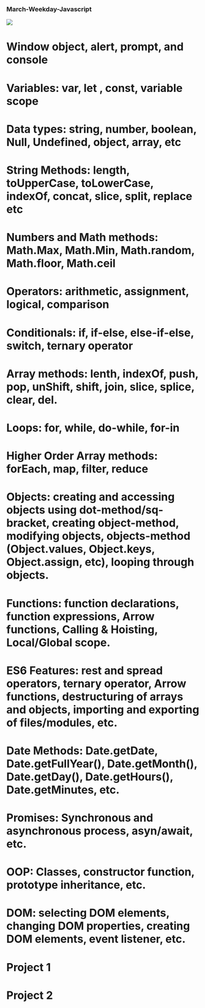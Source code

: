 ### March-Weekday-Javascript

<img src="https://encrypted-tbn0.gstatic.com/images?q=tbn:ANd9GcRHbxcG91qCsggbBq6l_sCNQW3aL0lO2uLJqzMKkGFbJupxoeXjmoaOcxoMBQn5XPoVeJk&usqp=CAU"  >

# Window object, alert, prompt, and console
# Variables: var, let , const, variable scope
# Data types: string, number, boolean, Null, Undefined, object, array, etc
# String Methods: length, toUpperCase, toLowerCase, indexOf, concat, slice, split, replace etc
# Numbers and Math methods: Math.Max, Math.Min, Math.random, Math.floor, Math.ceil
# Operators: arithmetic, assignment, logical, comparison
# Conditionals: if, if-else, else-if-else, switch, ternary operator
# Array methods: lenth, indexOf, push, pop, unShift, shift, join, slice, splice, clear, del.
# Loops: for, while, do-while, for-in
# Higher Order Array methods: forEach, map, filter, reduce
# Objects: creating and accessing objects using dot-method/sq-bracket, creating object-method, modifying objects, objects-method (Object.values, Object.keys, Object.assign, etc), looping through objects.
# Functions: function declarations, function expressions, Arrow functions, Calling & Hoisting, Local/Global scope.
# ES6 Features: rest and spread operators, ternary operator, Arrow functions, destructuring of arrays and objects, importing and exporting of files/modules, etc.
# Date Methods: Date.getDate, Date.getFullYear(), Date.getMonth(), Date.getDay(), Date.getHours(), Date.getMinutes, etc.
# Promises: Synchronous and asynchronous process, asyn/await, etc.
# OOP: Classes, constructor function, prototype inheritance, etc.
# DOM: selecting DOM elements, changing DOM properties, creating DOM elements, event listener, etc.
# Project 1
# Project 2




